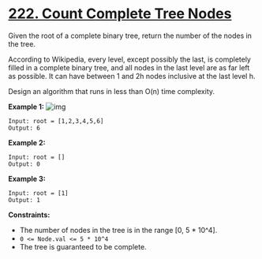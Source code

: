 # [222. Count Complete Tree Nodes](https://leetcode.com/problems/count-complete-tree-nodes/)

Given the root of a complete binary tree, return the number of the nodes in the tree.

According to Wikipedia, every level, except possibly the last, is completely filled in a complete binary tree, and all nodes in the last level are as far left as possible. It can have between 1 and 2h nodes inclusive at the last level h.

Design an algorithm that runs in less than O(n) time complexity.

 

**Example 1:**
![img](https://assets.leetcode.com/uploads/2021/01/14/complete.jpg)
```
Input: root = [1,2,3,4,5,6]
Output: 6
```
**Example 2:**
```
Input: root = []
Output: 0
```
**Example 3:**
```
Input: root = [1]
Output: 1
```

**Constraints:**

- The number of nodes in the tree is in the range [0, 5 * 10^4].
- `0 <= Node.val <= 5 * 10^4`
- The tree is guaranteed to be complete.